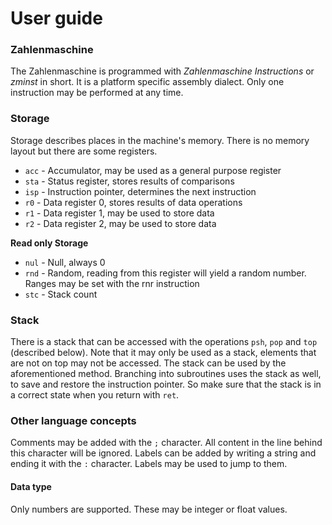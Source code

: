 # User guide

### Zahlenmaschine

The Zahlenmaschine is programmed with *Zahlenmaschine Instructions* or *zminst* in short. It is a platform specific assembly dialect. Only one instruction may be performed at any time.

### Storage

Storage describes places in the machine's memory. There is no memory layout but there are some registers.

*   `acc` - Accumulator, may be used as a general purpose register
*   `sta` - Status register, stores results of comparisons
*   `isp` - Instruction pointer, determines the next instruction
*   `r0` - Data register 0, stores results of data operations
*   `r1` - Data register 1, may be used to store data
*   `r2` - Data register 2, may be used to store data

**Read only Storage**

*   `nul` - Null, always 0
*   `rnd` - Random, reading from this register will yield a random number. Ranges may be set with the rnr instruction
*   `stc` - Stack count

### Stack

There is a stack that can be accessed with the operations `psh`, `pop` and `top` (described below). Note that it may only be used as a stack, elements that are not on top may not be accessed. The stack can be used by the aforementioned method. Branching into subroutines uses the stack as well, to save and restore the instruction pointer. So make sure that the stack is in a correct state when you return with `ret`.

### Other language concepts

Comments may be added with the `;` character. All content in the line behind this character will be ignored.
Labels can be added by writing a string and ending it with the `:` character. Labels may be used to jump to them.

#### Data type

Only numbers are supported. These may be integer or float values.
